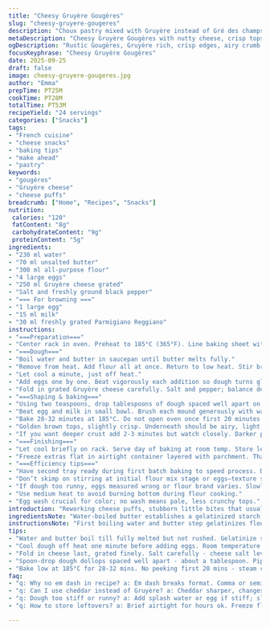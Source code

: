 ```yaml
---
title: "Cheesy Gruyère Gougères"
slug: "cheesy-gruyere-gougeres"
description: "Choux pastry mixed with Gruyère instead of Gré des champs cheese. Water and butter boiled then flour added in one go. Eggs incorporated one by one for smooth dough. Spoon-sized dollops baked until golden, brushed with egg and milk wash, sprinkled with parmesan. Serve warm or freeze for later. Watch for dough pulling away from pan edges as doneness cue. Slightly adjusted bake and prep times. Vegetarians get a hearty cheesy bite. A classic snack turned more rustic by minor tweaks and substitutions. Gruyère offers nuttier profile over original cheese. Keeps well frozen. Good for making ahead."
metaDescription: "Cheesy Gruyère Gougères with nutty cheese, crisp tops and airy insides. Spoon-dropping rustic choux baked low for golden puffed bites, freeze friendly."
ogDescription: "Rustic Gougères, Gruyère rich, crisp edges, airy crumb inside. Spoon-drop dough, egg wash, parmesan crunch, baked slow for golden crust. Freeze-ready."
focusKeyphrase: "Cheesy Gruyère Gougères"
date: 2025-09-25
draft: false
image: cheesy-gruyere-gougeres.jpg
author: "Emma"
prepTime: PT25M
cookTime: PT28M
totalTime: PT53M
recipeYield: "24 servings"
categories: ["Snacks"]
tags:
- "French cuisine"
- "cheese snacks"
- "baking tips"
- "make ahead"
- "pastry"
keywords:
- "gougères"
- "Gruyère cheese"
- "cheese puffs"
breadcrumb: ["Home", "Recipes", "Snacks"]
nutrition: 
 calories: "120"
 fatContent: "8g"
 carbohydrateContent: "9g"
 proteinContent: "5g"
ingredients:
- "230 ml water"
- "70 ml unsalted butter"
- "300 ml all-purpose flour"
- "4 large eggs"
- "250 ml Gruyère cheese grated"
- "Salt and freshly ground black pepper"
- "=== For browning ==="
- "1 large egg"
- "15 ml milk"
- "30 ml freshly grated Parmigiano Reggiano"
instructions:
- "===Preparation==="
- "Center rack in oven. Preheat to 185°C (365°F). Line baking sheet with parchment."
- "===Dough==="
- "Boil water and butter in saucepan until butter melts fully."
- "Remove from heat. Add flour all at once. Return to low heat. Stir briskly with wooden spoon. Dough forms ball, pulls away cleanly from pan edges. That tells you it's ready, no lumps."
- "Let cool a minute, just off heat."
- "Add eggs one by one. Beat vigorously each addition so dough turns glossy, elastic. If dough too stiff, add tiny splash of water or egg but don’t overdo."
- "Fold in grated Gruyère cheese carefully. Salt and pepper; balance depends on cheese saltiness. Taste dough by pinching bit."
- "===Shaping & baking==="
- "Using two teaspoons, drop tablespoons of dough spaced well apart on parchment. Each should resemble small mounds about 15 ml in volume."
- "Beat egg and milk in small bowl. Brush each mound generously with wash. Sprinkle with parmigiano for crunch and sharp finish."
- "Bake 28-32 minutes at 185°C. Do not open oven once first 20 minutes passed; steam is critical for puff."
- "Golden brown tops, slightly crisp. Underneath should be airy, light — tap lightly; firm but not hard."
- "If you want deeper crust add 2-3 minutes but watch closely. Darker parmesan means flavor turned robust but can tip bitter."
- "===Finishing==="
- "Let cool briefly on rack. Serve day of baking at room temp. Store leftovers airtight for a few hours maximum."
- "Freeze extras flat in airtight container layered with parchment. Thaw on countertop. Warm in oven 5-7 minutes at 160°C before serving."
- "===Efficiency tips==="
- "Have second tray ready during first batch baking to speed process. Dough can stiffen quickly once cooled so work steady."
- "Don’t skimp on stirring at initial flour mix stage or eggs—texture suffers, dense, no puff."
- "If dough too runny, eggs measured wrong or flour brand varies. Slowly add more flour but avoid heavy lumps."
- "Use medium heat to avoid burning bottom during flour cooking."
- "Egg wash crucial for color; no wash means pale, less crunchy tops."
introduction: "Reworking cheese puffs, stubborn little bites that usually don’t come out quite right. Cooking the dough right's the trick — when water and butter boil just so, flour folds into a ball that sings under wooden spoon. Added grindy Gruyère this time, richer, nuttier, more bite; swapped the original French cheese for my kitchen mood. Eggs went in carefully, one after the other, no rush. Dollops not neat, spooned with rustic flair onto parchment — shape isn’t everything, puff is. Egg wash and parmesan crust crunch added last, gives that golden crackle sound when fresh from the oven. Lowering oven temp slightly from usual 190 to 185 keeps the bottoms from burning yet still puffs nicely. Smells buttery, cheesy, toasty, fills space and mouth watery. Frozen leftovers thoughtful luxury especially when life’s busy. Cheddar’s tempting but ruin classic balance—Gruyère wins, hands down. Crisp outside, airy inside, a bit of a dance to time it just right."
ingredientsNote: "Water-boiled butter establishes a gelatinized starch base; critical for dough elasticity. All-purpose flour works, but bread flour can be used for chewier bite; adjust amount slightly. Eggs should be at room temp; cold eggs cool dough too much and disrupt gluten formation. Gruyère is the star swap here—more aromatic and slightly stronger than original cheese; parmesan topping amps flavor. Salt sparingly, especially if cheese is sharp or briny. Butter unsalted so you control salt levels. Milk in egg wash thins mixture, helps even browning; no milk equals drier crust. Parmesan top adds texture contrast, optional alternative: pecorino or aged Manchego for dimension. If fresh parmesan lacking, just brush egg wash alone but expect less crisp. Substitution note: water can be replaced by half water half milk for richer dough but changes browning time slightly. Scaling recipe easier by preparing double batches, freeze half raw dollops spread on tray then freeze fully before storing."
instructionsNote: "First boiling water and butter step gelatinizes flour starch—no shortcuts. Add flour all at once for consistent paste; slow addition leads to clumpy dough. Stir vigorously till dough forms smooth ball and pulls from pan sides; critical texture checkpoint. Cooling before eggs prevents cooking them in hot dough, no lumps. Eggs incorporated slowly to keep emulsion; skip this and dough breaks or curdles. Cheese inclusion critical last step; adds moisture and richness, fold to maintain dough aeration. Spoon drop rather than piping keeps rustic look but piped ones cook more evenly. Egg wash standardize browning; milk addition assists color uniformity. Parmesan topping turns sweet umami crisp after baking, no skip. Oven temp on lower side—better rise, less burn bottom. Avoid early peeking; steam is rising agent, opening oven causes collapse. Bake indication is gold edges plus sound crisper pop when tapped. Let rest just enough to firm up but serve warm for best flavor profile and texture contrast. Freeze cooled gougères individually spaced first, to avoid clumping. Defrost 1-2 hours before reheating, gently warm to avoid drying."
tips:
- "Water and butter boil till fully melted but not rushed. Gelatinize starch first then add flour all at once no slow gradual. Stir aggressively with wooden spoon till dough pulls clean from pan sides. That ball stage is key."
- "Cool dough off heat one minute before adding eggs. Room temperature eggs only; cold eggs shock dough, mess gluten. Add eggs slowly, beat vigorously after each - dough must turn glossy elastic, not runny or too stiff."
- "Fold in cheese last, grated finely. Salt carefully - cheese salt levels vary. Taste dough with pinch to adjust if needed. Use Gruyère for nuttier flavor, parmesan topping adds crunchy umami; pecorino or Manchego if parmesan missing."
- "Spoon-drop dough dollops spaced well apart - about a tablespoon. Piped works more even but rustic spooning gives charm. Egg wash with milk thins color, brush thoroughly for shiny golden crust. Sprinkle parmigiano before baking for contrast crunch."
- "Bake low at 185°C for 28-32 mins. No peeking first 20 mins - steam critical for puffing. Listen for crisp pop when tapped top. Color deep gold and lightly crisp edges signal doneness. Go extra 2-3 mins if darker crust wanted but watch closely to avoid bitter burn."
faq:
- "q: Why no em dash in recipe? a: Em dash breaks format. Comma or semicolon safer. Keeps parsing clean. Avoid symbols that confuse readers or tools. Especially in JSON context."
- "q: Can I use cheddar instead of Gruyère? a: Cheddar sharper, changes profile. Tried once, lost classic soft nuttiness. Pecorino, Manchego ok for crunch topping. Substitute cheeses bring different moisture, salt balance. Adjust seasoning."
- "q: Dough too stiff or runny? a: Add splash water or egg if stiff; slowly. Runny means eggs measured wrong or flour varied. Add more flour slowly but watch lumps. Stirring intensity affects dough texture; vigorous needed at mix stage."
- "q: How to store leftovers? a: Brief airtight for hours ok. Freeze flat spaced on tray first to avoid clumps. Thaw 1-2 hrs room temp, warm 5-7 mins 160°C oven. Keeps shape and texture better that way, not mushy."

---
```

